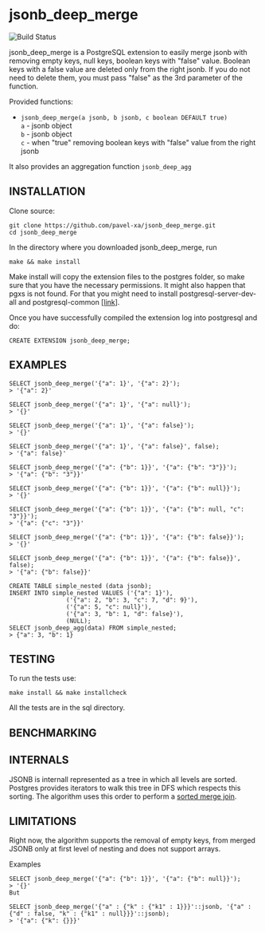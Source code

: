 # jsonb_deep_merge

![Build Status](https://travis-ci.org/pavel-xa/jsonb_deep_merge.svg?branch=master)

jsonb_deep_merge is a PostgreSQL extension to easily merge jsonb with removing empty keys, null keys, boolean keys with "false" value.
Boolean keys with a false value are deleted only from the right jsonb. If you do not need to delete them, you must pass "false" as the 3rd parameter of the function.

Provided functions:

* `jsonb_deep_merge(a jsonb, b jsonb, c boolean DEFAULT true)`  
`a` - jsonb object  
`b` - jsonb object  
`c` - when "true" removing boolean keys with "false" value from the right jsonb

It also provides an aggregation function `jsonb_deep_agg`

    

## INSTALLATION

Clone source:

	git clone https://github.com/pavel-xa/jsonb_deep_merge.git
	cd jsonb_deep_merge
    
In the directory where you downloaded jsonb_deep_merge, run

    make && make install
    
Make install will copy the extension files to the postgres folder, so make sure that you have the necessary permissions.
It might also happen that pgxs is not found. For that you might need to install postgresql-server-dev-all and postgresql-common [[link](https://github.com/travis-ci/travis-ci/issues/2864)].


Once you have successfully compiled the extension log into postgresql and do:

    CREATE EXTENSION jsonb_deep_merge;
    


## EXAMPLES
	SELECT jsonb_deep_merge('{"a": 1}', '{"a": 2}');
    > '{"a": 2}'

	SELECT jsonb_deep_merge('{"a": 1}', '{"a": null}');
    > '{}'

	SELECT jsonb_deep_merge('{"a": 1}', '{"a": false}');
    > '{}'

	SELECT jsonb_deep_merge('{"a": 1}', '{"a": false}', false);
	> '{"a": false}'
    
    SELECT jsonb_deep_merge('{"a": {"b": 1}}', '{"a": {"b": "3"}}');
    > '{"a": {"b": "3"}}'

	SELECT jsonb_deep_merge('{"a": {"b": 1}}', '{"a": {"b": null}}');
    > '{}'

	SELECT jsonb_deep_merge('{"a": {"b": 1}}', '{"a": {"b": null, "c": "3"}}');
    > '{"a": {"c": "3"}}'

	SELECT jsonb_deep_merge('{"a": {"b": 1}}', '{"a": {"b": false}}');
    > '{}'

	SELECT jsonb_deep_merge('{"a": {"b": 1}}', '{"a": {"b": false}}', false);
	> '{"a": {"b": false}}'

	CREATE TABLE simple_nested (data jsonb);
    INSERT INTO simple_nested VALUES ('{"a": 1}'), 
					('{"a": 2, "b": 3, "c": 7, "d": 9}'), 
					('{"a": 5, "c": null}'), 
					('{"a": 3, "b": 1, "d": false}'), 
					(NULL);
    SELECT jsonb_deep_agg(data) FROM simple_nested;
    > {"a": 3, "b": 1}



## TESTING

To run the tests use:

    make install && make installcheck

All the tests are in the sql directory.

## BENCHMARKING

## INTERNALS

JSONB is internall represented as a tree in which all levels are sorted.
 Postgres provides iterators to walk this tree in DFS which respects this sorting. The algorithm uses this order to perform a [sorted merge join](https://en.wikipedia.org/wiki/Sort-merge_join).
  
  
## LIMITATIONS

Right now, the algorithm supports the removal of empty keys, from merged JSONB only at first level of nesting and does not support arrays.

Examples

	SELECT jsonb_deep_merge('{"a": {"b": 1}}', '{"a": {"b": null}}');
    > '{}'
	But

	SELECT jsonb_deep_merge('{"a" : {"k" : {"k1" : 1}}}'::jsonb, '{"a" : {"d" : false, "k" : {"k1" : null}}}'::jsonb);
	> '{"a": {"k": {}}}'